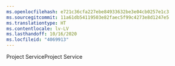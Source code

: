 ```yaml
---
ms.openlocfilehash: e721c36cfa227ebe84933632be3e04cb0257e1c3
ms.sourcegitcommit: 11a61db54119503e82faec5f99c4273e8d1247e5
ms.translationtype: HT
ms.contentlocale: lv-LV
ms.lasthandoff: 10/16/2020
ms.locfileid: "4069913"
---
```

<span data-ttu-id="1c98d-101">Project Service</span><span class="sxs-lookup"><span data-stu-id="1c98d-101">Project Service</span></span>
